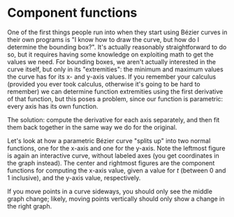 # Component functions

One of the first things people run into when they start using Bézier curves in their own programs is "I know how to draw the curve, but how do I determine the bounding box?". It's actually reasonably straightforward to do so, but it requires having some knowledge on exploiting math to get the values we need. For bounding boxes, we aren't actually interested in the curve itself, but only in its "extremities": the minimum and maximum values the curve has for its x- and y-axis values. If you remember your calculus (provided you ever took calculus, otherwise it's going to be hard to remember) we can determine function extremities using the first derivative of that function, but this poses a problem, since our function is parametric: every axis has its own function.

The solution: compute the derivative for each axis separately, and then fit them back together in the same way we do for the original.

Let's look at how a parametric Bézier curve "splits up" into two normal functions, one for the x-axis and one for the y-axis. Note the leftmost figure is again an interactive curve, without labeled axes (you get coordinates in the graph instead).  The center and rightmost figures are the component functions for computing the x-axis value, given a value for <i>t</i> (between 0 and 1 inclusive), and the y-axis value, respectively.

If you move points in a curve sideways, you should only see the middle graph change; likely, moving points vertically should only show a change in the right graph.

<Graphic title="Quadratic Bézier curve components" setup={this.setupQuadratic} draw={this.draw}/>
<Graphic title="Cubic Bézier curve components" setup={this.setupCubic} draw={this.draw}/>
